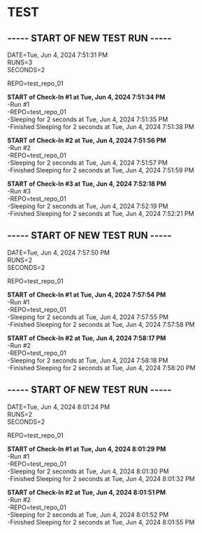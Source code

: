 # TEST

## ----- START OF NEW TEST RUN -----
DATE=Tue, Jun  4, 2024  7:51:31 PM  
RUNS=3  
SECONDS=2

REPO=test_repo_01  

**START of Check-In #1 at Tue, Jun  4, 2024  7:51:34 PM**  
 -Run #1  
 -REPO=test_repo_01  
 -Sleeping for 2 seconds at Tue, Jun  4, 2024  7:51:35 PM  
 -Finished Sleeping for 2 seconds at Tue, Jun  4, 2024  7:51:38 PM  

**START of Check-In #2 at Tue, Jun  4, 2024  7:51:56 PM**  
 -Run #2  
 -REPO=test_repo_01  
 -Sleeping for 2 seconds at Tue, Jun  4, 2024  7:51:57 PM  
 -Finished Sleeping for 2 seconds at Tue, Jun  4, 2024  7:51:59 PM  

**START of Check-In #3 at Tue, Jun  4, 2024  7:52:18 PM**  
 -Run #3  
 -REPO=test_repo_01  
 -Sleeping for 2 seconds at Tue, Jun  4, 2024  7:52:19 PM  
 -Finished Sleeping for 2 seconds at Tue, Jun  4, 2024  7:52:21 PM  

## ----- START OF NEW TEST RUN -----
DATE=Tue, Jun  4, 2024  7:57:50 PM  
RUNS=2  
SECONDS=2

REPO=test_repo_01  

**START of Check-In #1 at Tue, Jun  4, 2024  7:57:54 PM**  
 -Run #1  
 -REPO=test_repo_01  
 -Sleeping for 2 seconds at Tue, Jun  4, 2024  7:57:55 PM  
 -Finished Sleeping for 2 seconds at Tue, Jun  4, 2024  7:57:58 PM  

**START of Check-In #2 at Tue, Jun  4, 2024  7:58:17 PM**  
 -Run #2  
 -REPO=test_repo_01  
 -Sleeping for 2 seconds at Tue, Jun  4, 2024  7:58:18 PM  
 -Finished Sleeping for 2 seconds at Tue, Jun  4, 2024  7:58:20 PM  

## ----- START OF NEW TEST RUN -----
DATE=Tue, Jun  4, 2024  8:01:24 PM  
RUNS=2  
SECONDS=2

REPO=test_repo_01  

**START of Check-In #1 at Tue, Jun  4, 2024  8:01:29 PM**  
 -Run #1  
 -REPO=test_repo_01  
 -Sleeping for 2 seconds at Tue, Jun  4, 2024  8:01:30 PM  
 -Finished Sleeping for 2 seconds at Tue, Jun  4, 2024  8:01:32 PM  

**START of Check-In #2 at Tue, Jun  4, 2024  8:01:51 PM**  
 -Run #2  
 -REPO=test_repo_01  
 -Sleeping for 2 seconds at Tue, Jun  4, 2024  8:01:52 PM  
 -Finished Sleeping for 2 seconds at Tue, Jun  4, 2024  8:01:55 PM  
